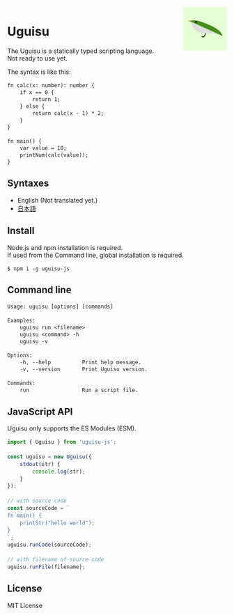 <img alt="uguisu logo" width="100px" align="right" src="https://raw.githubusercontent.com/uguisu-dev/uguisu/319732c2fd8784797a30ae8330ea5b79e3d36dc9/uguisu-logo.png" />

# Uguisu
The Uguisu is a statically typed scripting language.  
Not ready to use yet.

The syntax is like this:
```
fn calc(x: number): number {
    if x == 0 {
        return 1;
    } else {
        return calc(x - 1) * 2;
    }
}

fn main() {
    var value = 10;
    printNum(calc(value));
}
```

## Syntaxes
- English (Not translated yet.)
- [日本語](https://github.com/uguisu-dev/uguisu/blob/v0.6.0/docs/syntaxes_ja.md)

## Install
Node.js and npm installation is required.  
If used from the Command line, global installation is required.
```
$ npm i -g uguisu-js
```

## Command line
```
Usage: uguisu [options] [commands]

Examples:
    uguisu run <filename>
    uguisu <command> -h
    uguisu -v

Options:
    -h, --help          Print help message.
    -v, --version       Print Uguisu version.

Commands:
    run                 Run a script file.

```

## JavaScript API
Uguisu only supports the ES Modules (ESM).

```js
import { Uguisu } from 'uguisu-js';

const uguisu = new Uguisu({
    stdout(str) {
        console.log(str);
    }
});

// with source code
const sourceCode = `
fn main() {
    printStr("hello world");
}
`;
uguisu.runCode(sourceCode);

// with filename of source code
uguisu.runFile(filename);
```

## License
MIT License
